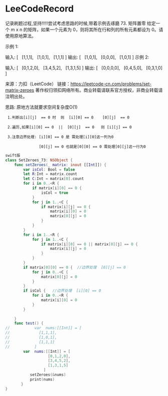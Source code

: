 # LeeCodeRecord
记录刷题过程,坚持!!!!!尝试考虑思路的时候,带着示例去琢磨
73. 矩阵置零
给定一个 m x n 的矩阵，如果一个元素为 0，则将其所在行和列的所有元素都设为 0。请使用原地算法。

示例 1:

输入: 
[
  [1,1,1],
  [1,0,1],
  [1,1,1]
]
输出: 
[
  [1,0,1],
  [0,0,0],
  [1,0,1]
]
示例 2:

输入: 
[
  [0,1,2,0],
  [3,4,5,2],
  [1,3,1,5]
]
输出: 
[
  [0,0,0,0],
  [0,4,5,0],
  [0,3,1,0]
]

来源：力扣（LeetCode）
链接：https://leetcode-cn.com/problems/set-matrix-zeroes
著作权归领扣网络所有。商业转载请联系官方授权，非商业转载请注明出处。

思路: 
     原地方法就要求空间复杂度O(1)
     
     1.判断出[i][j]  == 0 时  则  [i][0] == 0    [0][j]  == 0
     
     2.遍历,如果[i][0] == 0  ||  [0][j]  == 0   则 [i][j] == 0
     
     3.注意边界处理: [i][0] == 0 是 需处理[i][0]这一列为0 
     
                   [0][j] == 0 也就是[0][0] == 0 需处理[0][j]这一行为0
                   
```swift
swift版
class SetZeroes_73: NSObject {
    func setZeroes(_ matrix: inout [[Int]]) {
        var isCol: Bool = false
        let R:Int = matrix.count
        let C:Int = matrix[0].count
        for i in 0..<R {
            if matrix[i][0] == 0 {
                isCol = true
            }
            for j in 1..<C {
                if matrix[i][j] == 0 {
                    matrix[i][0] = 0
                    matrix[0][j] = 0
                }
            }
        }
        for i in 1..<R {
            for j in 1..<C {
                if matrix[i][0] == 0 || matrix[0][j] == 0 {
                    matrix[i][j] = 0
                }
            }
        }
        if matrix[0][0] == 0 {  //边界处理  [0][j] == 0
            for j in 0..<C {
                matrix[0][j] = 0
            }
        }
        if isCol {   //边界处理  [i][0] == 0
            for i in 0..<R {
                matrix[i][0] = 0
            }
        }
        
    }
    func test() {
//           var  nums:[[Int]] = [
//             [1,1,1],
//             [1,0,1],
//             [1,1,1]
//           ]
        var  nums:[[Int]] = [
                   [0,1,2,0],
                   [3,4,5,2],
                   [1,3,1,5]
                 ]
           setZeroes(&nums)
           print(nums)
       }
}

```


